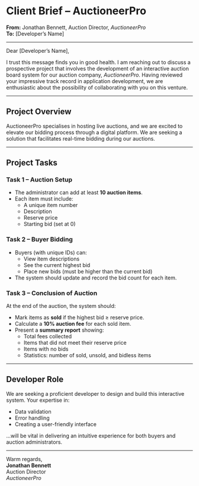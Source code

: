 # Client Brief – AuctioneerPro

**From:** Jonathan Bennett, Auction Director, *AuctioneerPro*  
**To:** [Developer’s Name]  

---

Dear [Developer’s Name],

I trust this message finds you in good health. I am reaching out to discuss a prospective project that involves the development of an interactive auction board system for our auction company, *AuctioneerPro*. Having reviewed your impressive track record in application development, we are enthusiastic about the possibility of collaborating with you on this venture.

---

## Project Overview  

AuctioneerPro specialises in hosting live auctions, and we are excited to elevate our bidding process through a digital platform. We are seeking a solution that facilitates real-time bidding during our auctions.  

---

## Project Tasks  

### **Task 1 – Auction Setup**  
- The administrator can add at least **10 auction items**.  
- Each item must include:  
  - A unique item number  
  - Description  
  - Reserve price  
  - Starting bid (set at 0)  

### **Task 2 – Buyer Bidding**  
- Buyers (with unique IDs) can:  
  - View item descriptions  
  - See the current highest bid  
  - Place new bids (must be higher than the current bid)  
- The system should update and record the bid count for each item.  

### **Task 3 – Conclusion of Auction**  
At the end of the auction, the system should:  
- Mark items as **sold** if the highest bid ≥ reserve price.  
- Calculate a **10% auction fee** for each sold item.  
- Present a **summary report** showing:  
  - Total fees collected  
  - Items that did not meet their reserve price  
  - Items with no bids  
  - Statistics: number of sold, unsold, and bidless items  

---

## Developer Role  

We are seeking a proficient developer to design and build this interactive system. Your expertise in:  
- Data validation  
- Error handling  
- Creating a user-friendly interface  

…will be vital in delivering an intuitive experience for both buyers and auction administrators.  

---

Warm regards,  
**Jonathan Bennett**  
Auction Director  
*AuctioneerPro*  
